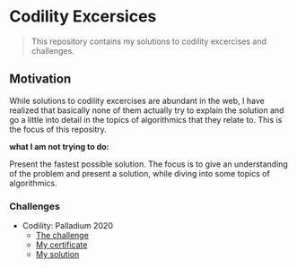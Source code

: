 # Codility Excersices
> This repository contains my solutions to codility excercises and challenges.
## Motivation
While solutions to codility excercises are abundant in the web, 
I have realized that basically none of them actually try to explain the solution and go a little into detail in the topics of 
algorithmics that they relate to. This is the focus of this repositry.

**what I am not trying to do:**

Present the fastest possible solution. The focus is to give an understanding of the problem and present a solution, 
while diving into some topics of algorithmics.


### Challenges
* Codility: Palladium 2020
    * [The challenge](https://app.codility.com/programmers/challenges/palladium2020/)
    * [My certificate](https://app.codility.com/cert/view/cert7A73TJ-QR9EQ957WE73R3GC/)
    * [My solution](src/org/si/PalladiumChallenge.java)